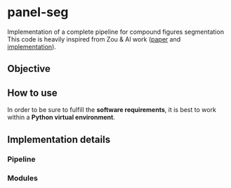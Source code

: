 # panel-seg

Implementation of a complete pipeline for compound figures segmentation
This code is heavily inspired from Zou & Al work ([paper](https://asistdl.onlinelibrary.wiley.com/doi/abs/10.1002/asi.24334) and [implementation](https://github.com/JieZou1/PanelSeg/tree/master/PanelSeg_Keras)).

## Objective

## How to use

In order to be sure to fulfill the **software requirements**, it is best to work within a **Python virtual environment**.


## Implementation details

### Pipeline

### Modules

